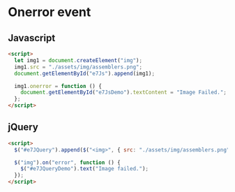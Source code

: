 # Onerror event

## Javascript

```html
<script>
  let img1 = document.createElement("img");
  img1.src = "./assets/img/assemblers.png";
  document.getElementById("e7Js").append(img1);

  img1.onerror = function () {
    document.getElementById("e7JsDemo").textContent = "Image Failed.";
  };
</script>
```

<div id="e7Js"></div>

<p id="e7JsDemo"></p>

## jQuery

```html
<script>
  $("#e7JQuery").append($("<img>", { src: "./assets/img/assemblers.png" }));

  $("img").on("error", function () {
    $("#e7JQueryDemo").text("Image failed.");
  });
</script>
```

<div id="e7JQuery"></div>

<p id="e7JQueryDemo"></p>
